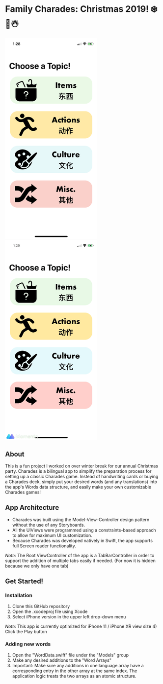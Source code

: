 # Family Charades: Christmas 2019! ❄️🎄☃️

<img src="https://github.com/wrenliang/Charades-Xmas-2019/blob/master/readme%20Assets/Home-Screen.PNG" alt="Home Screen Picture" width="300"> <img src="https://github.com/wrenliang/Charades-Xmas-2019/blob/master/readme%20Assets/Demo-Gif.GIF" alt="Demo GIF" width="300">

## About
This is a fun project I worked on over winter break for our annual Christmas party. Charades is a bilingual app to simplify the preparation process for setting up a classic Charades game. Instead of handwriting cards or buying a Charades deck, simply put your desired words (and any translations) into the app's Words data structure, and easily make your own customizable Charades games!

## App Architecture
- Charades was built using the Model-View-Controller design pattern without the use of any Storyboards.
- All the UIViews were programmed using a constraints-based approach to allow for maximum UI customization. 
- Because Charades was developed natively in Swift, the app supports full Screen reader functionality.

*Note*: The Root ViewController of the app is a TabBarController in order to support the addition of multiple tabs easily if needed. (For now it is hidden because we only have one tab)

## Get Started!

### Installation
1) Clone this GitHub repository
2) Open the .xcodeproj file using Xcode
3) Select iPhone version in the upper left drop-down menu 

*Note*: This app is currently optimized for iPhone 11 / iPhone XR view size
4) Click the Play button

### Adding new words
1) Open the "WordData.swift" file under the "Models" group
2) Make any desired additions to the "Word Arrays"
3) Important: Make sure any additions in one language array have a corresponding entry in the other array at the same index. The application logic treats the two arrays as an atomic structure.

